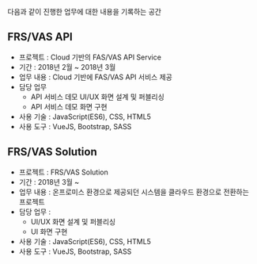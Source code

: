 다음과 같이 진행한 업무에 대한 내용을 기록하는 공간

## FRS/VAS API
- 프로젝트 : Cloud 기반의 FAS/VAS API Service
- 기간 : 2018년 2월 ~ 2018년 3월
- 업무 내용 : Cloud 기반에 FAS/VAS API 서비스 제공
- 담당 업무
  - API 서비스 데모 UI/UX 화면 설계 및 퍼블리싱
  - API 서비스 데모 화면 구현
- 사용 기술 : JavaScript(ES6), CSS, HTML5
- 사용 도구 : VueJS, Bootstrap, SASS


## FRS/VAS Solution
- 프로젝트 : FRS/VAS Solution
- 기간 : 2018년 3월 ~
- 업무 내용 : 온프로미스 환경으로 제공되던 시스템을 클라우드 환경으로 전환하는 프로젝트
- 담당 업무 :
  - UI/UX 화면 설계 및 퍼블리싱
  - UI 화면 구현
- 사용 기술 : JavaScript(ES6), CSS, HTML5
- 사용 도구 : VueJS, Bootstrap, SASS
